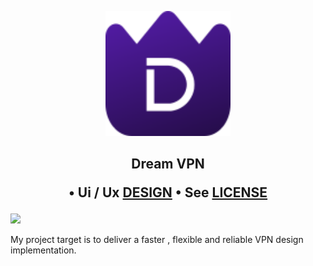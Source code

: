 <p align="center">
  <img width="200" src="assets/logo.svg" alt="logo">
</p>

## <p align="center"> Dream VPN <p align="center">•  Ui / Ux [DESIGN](https://www.figma.com/community/file/1048677183722250131/DreamVPN-App-UI-%40rahulsharmadev)</a> • See [LICENSE](/LICENSE)
</p>

![](https://lh3.googleusercontent.com/67O1BDqWcEPJCx7JsrDSMQ33DQNrB0mFvkC8G3pwkMYQN-ooeguhbZaAgPN35M1h2TOC4xNNtQyz8mgFRRbxaoeZCjnMUv2LG0IUXljNVJ_2_YFJAgM73Pb1VIiF7REY_2nHf3-zGOtujLk6DRS8pJjeUt9io7pJZ9OKZdXcmFjSc6tGCN6QragcGi3nG9_GI_grww3jaqxWjtvdAePxhaU2RLw1QazUm0RpZ8VyX29B2NXrfSY7NANyifiL_OrgA8rcGjHSflwOEBzhPf34UWF63cdIfP1LMobnWaCd5dB04JEVbpJPrZif_jc4SBSDwpld2T8TaaxkYKehrJ67K4Vc22iBZiMDyX6x8PJ7I9q9u2M_a4UaQOJVcYgNNyt9FzEtxRFMRPXd0a7Siwe2fJ5grZmONsC3h7HAtbAXmUNli0jHKEtrtnqPipXpMlCsHhN8hfKLnhSYImn3HybHHg7eEAyO_F-JgT3lbSsj-R1_DhA3KJBDwU_-hosYwcuEjYFCuahwOVIt8acIHgV1wZ24p19VRzXP93feNGSGamnn2rYglhvhAYqAGhYqvP95AV6AYGVM7bJskdPnqGeO4XdUTEIdyGwZ23M6CQTJMEUdBFTXo5nTM22lSkuHwUBSWjz6bIbYjCejSjAFUXh-y7L9hg3cGFQmPxuy-uw1cQUTrSIhmIcmiKzXw3AADjZM5-AeGMCLJ4O9Uha_XiBejVw=s889-no?authuser=1)

My project target is to deliver a faster , flexible and reliable VPN  design implementation.